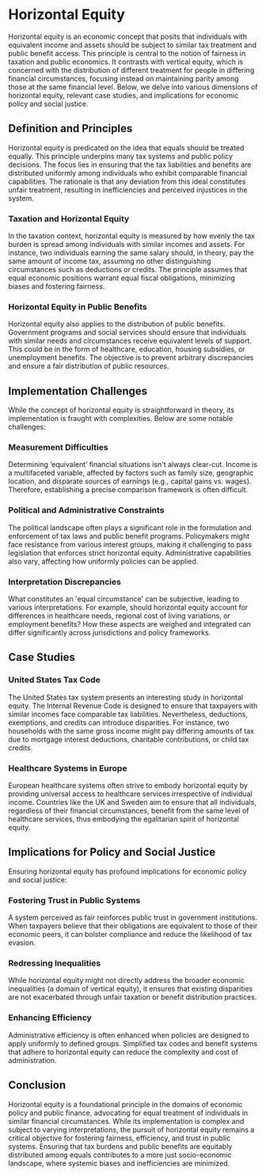 # Horizontal Equity

Horizontal equity is an economic concept that posits that individuals with equivalent income and assets should be subject to similar tax treatment and public benefit access. This principle is central to the notion of fairness in taxation and public economics. It contrasts with vertical equity, which is concerned with the distribution of different treatment for people in differing financial circumstances, focusing instead on maintaining parity among those at the same financial level. Below, we delve into various dimensions of horizontal equity, relevant case studies, and implications for economic policy and social justice.

## Definition and Principles

Horizontal equity is predicated on the idea that equals should be treated equally. This principle underpins many tax systems and public policy decisions. The focus lies in ensuring that the tax liabilities and benefits are distributed uniformly among individuals who exhibit comparable financial capabilities. The rationale is that any deviation from this ideal constitutes unfair treatment, resulting in inefficiencies and perceived injustices in the system. 

### Taxation and Horizontal Equity

In the taxation context, horizontal equity is measured by how evenly the tax burden is spread among individuals with similar incomes and assets. For instance, two individuals earning the same salary should, in theory, pay the same amount of income tax, assuming no other distinguishing circumstances such as deductions or credits. The principle assumes that equal economic positions warrant equal fiscal obligations, minimizing biases and fostering fairness.

### Horizontal Equity in Public Benefits

Horizontal equity also applies to the distribution of public benefits. Government programs and social services should ensure that individuals with similar needs and circumstances receive equivalent levels of support. This could be in the form of healthcare, education, housing subsidies, or unemployment benefits. The objective is to prevent arbitrary discrepancies and ensure a fair distribution of public resources.

## Implementation Challenges

While the concept of horizontal equity is straightforward in theory, its implementation is fraught with complexities. Below are some notable challenges:

### Measurement Difficulties

Determining ‘equivalent’ financial situations isn't always clear-cut. Income is a multifaceted variable, affected by factors such as family size, geographic location, and disparate sources of earnings (e.g., capital gains vs. wages). Therefore, establishing a precise comparison framework is often difficult.

### Political and Administrative Constraints

The political landscape often plays a significant role in the formulation and enforcement of tax laws and public benefit programs. Policymakers might face resistance from various interest groups, making it challenging to pass legislation that enforces strict horizontal equity. Administrative capabilities also vary, affecting how uniformly policies can be applied.

### Interpretation Discrepancies

What constitutes an 'equal circumstance' can be subjective, leading to various interpretations. For example, should horizontal equity account for differences in healthcare needs, regional cost of living variations, or employment benefits? How these aspects are weighed and integrated can differ significantly across jurisdictions and policy frameworks.

## Case Studies

### United States Tax Code

The United States tax system presents an interesting study in horizontal equity. The Internal Revenue Code is designed to ensure that taxpayers with similar incomes face comparable tax liabilities. Nevertheless, deductions, exemptions, and credits can introduce disparities. For instance, two households with the same gross income might pay differing amounts of tax due to mortgage interest deductions, charitable contributions, or child tax credits.

### Healthcare Systems in Europe

European healthcare systems often strive to embody horizontal equity by providing universal access to healthcare services irrespective of individual income. Countries like the UK and Sweden aim to ensure that all individuals, regardless of their financial circumstances, benefit from the same level of healthcare services, thus embodying the egalitarian spirit of horizontal equity.

## Implications for Policy and Social Justice

Ensuring horizontal equity has profound implications for economic policy and social justice:

### Fostering Trust in Public Systems

A system perceived as fair reinforces public trust in government institutions. When taxpayers believe that their obligations are equivalent to those of their economic peers, it can bolster compliance and reduce the likelihood of tax evasion.

### Redressing Inequalities

While horizontal equity might not directly address the broader economic inequalities (a domain of vertical equity), it ensures that existing disparities are not exacerbated through unfair taxation or benefit distribution practices.

### Enhancing Efficiency

Administrative efficiency is often enhanced when policies are designed to apply uniformly to defined groups. Simplified tax codes and benefit systems that adhere to horizontal equity can reduce the complexity and cost of administration.

## Conclusion

Horizontal equity is a foundational principle in the domains of economic policy and public finance, advocating for equal treatment of individuals in similar financial circumstances. While its implementation is complex and subject to varying interpretations, the pursuit of horizontal equity remains a critical objective for fostering fairness, efficiency, and trust in public systems. Ensuring that tax burdens and public benefits are equitably distributed among equals contributes to a more just socio-economic landscape, where systemic biases and inefficiencies are minimized.